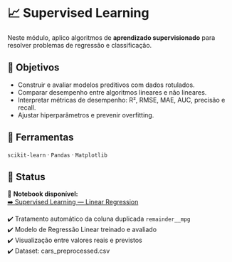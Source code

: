 # 📈 Supervised Learning
Neste módulo, aplico algoritmos de **aprendizado supervisionado** para resolver problemas de regressão e classificação.

## 📘 Objetivos
- Construir e avaliar modelos preditivos com dados rotulados.
- Comparar desempenho entre algoritmos lineares e não lineares.
- Interpretar métricas de desempenho: R², RMSE, MAE, AUC, precisão e recall.
- Ajustar hiperparâmetros e prevenir overfitting.

## 🧠 Ferramentas
`scikit-learn` · `Pandas` · `Matplotlib`

## 🚧 Status
📓 **Notebook disponível:**  
[➡️ Supervised Learning — Linear Regression](./supervised-learning_cars.ipynb)

✔️ Tratamento automático da coluna duplicada `remainder__mpg`  
✔️ Modelo de Regressão Linear treinado e avaliado  
✔️ Visualização entre valores reais e previstos  
✔️ Dataset: cars_preprocessed.csv

